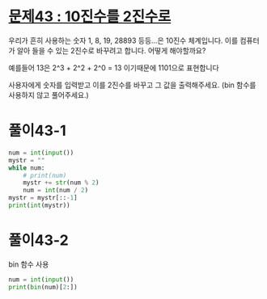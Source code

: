 # [문제43 : 10진수를 2진수로](https://www.notion.so/43-10-2-684d291433cc44a98d65f4e43e49488b)

우리가 흔히 사용하는 숫자 1, 8, 19, 28893 등등...은 10진수 체계입니다.
이를 컴퓨터가 알아 들을 수 있는 2진수로 바꾸려고 합니다. 어떻게 해야할까요?

예를들어 13은 2^3 + 2^2 + 2^0 = 13 이기때문에 1101으로 표현합니다

사용자에게 숫자를 입력받고 이를 2진수를 바꾸고 그 값을 출력해주세요.
(bin 함수를 사용하지 않고 풀어주세요.)

# 풀이43-1

``` python
num = int(input())
mystr = ""
while num:
    # print(num)
    mystr += str(num % 2)
    num = int(num / 2)
mystr = mystr[::-1]
print(int(mystr))
```

# 풀이43-2

bin 함수 사용
``` python
num = int(input())
print(bin(num)[2:])
```